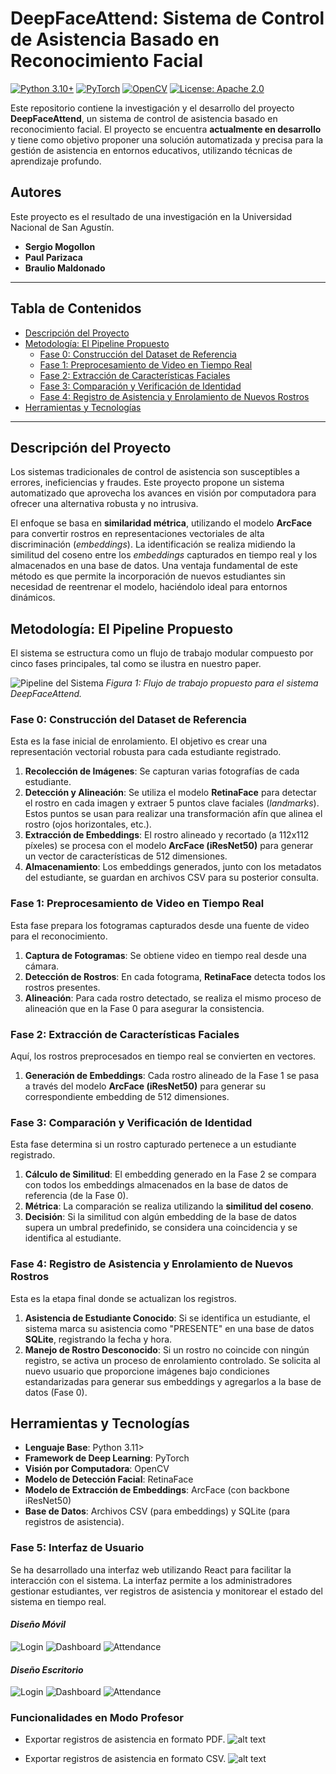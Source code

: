 # DeepFaceAttend: Sistema de Control de Asistencia Basado en Reconocimiento Facial

[![Python 3.10+](https://img.shields.io/badge/python-3.10+-blue.svg)](https://www.python.org/downloads/)
[![PyTorch](https://img.shields.io/badge/PyTorch-%23EE4C2C.svg?style=flat&logo=PyTorch&logoColor=white)](https://pytorch.org/)
[![OpenCV](https://img.shields.io/badge/OpenCV-5C3EE8?style=flat&logo=opencv&logoColor=white)](https://opencv.org/)
[![License: Apache 2.0](https://img.shields.io/badge/License-Apache_2.0-blue.svg)](https://opensource.org/licenses/Apache-2.0)

Este repositorio contiene la investigación y el desarrollo del proyecto **DeepFaceAttend**, un sistema de control de asistencia basado en reconocimiento facial. El proyecto se encuentra **actualmente en desarrollo** y tiene como objetivo proponer una solución automatizada y precisa para la gestión de asistencia en entornos educativos, utilizando técnicas de aprendizaje profundo.

## Autores

Este proyecto es el resultado de una investigación en la Universidad Nacional de San Agustín.

- **Sergio Mogollon**
- **Paul Parizaca**
- **Braulio Maldonado**

---

## Tabla de Contenidos

- [Descripción del Proyecto](#descripción-del-proyecto)
- [Metodología: El Pipeline Propuesto](#metodología-el-pipeline-propuesto)
  - [Fase 0: Construcción del Dataset de Referencia](#fase-0-construcción-del-dataset-de-referencia)
  - [Fase 1: Preprocesamiento de Video en Tiempo Real](#fase-1-preprocesamiento-de-video-en-tiempo-real)
  - [Fase 2: Extracción de Características Faciales](#fase-2-extracción-de-características-faciales)
  - [Fase 3: Comparación y Verificación de Identidad](#fase-3-comparación-y-verificación-de-identidad)
  - [Fase 4: Registro de Asistencia y Enrolamiento de Nuevos Rostros](#fase-4-registro-de-asistencia-y-enrolamiento-de-nuevos-rostros)
- [Herramientas y Tecnologías](#herramientas-y-tecnologías)

---

## Descripción del Proyecto

Los sistemas tradicionales de control de asistencia son susceptibles a errores, ineficiencias y fraudes. Este proyecto propone un sistema automatizado que aprovecha los avances en visión por computadora para ofrecer una alternativa robusta y no intrusiva.

El enfoque se basa en **similaridad métrica**, utilizando el modelo **ArcFace** para convertir rostros en representaciones vectoriales de alta discriminación (*embeddings*). La identificación se realiza midiendo la similitud del coseno entre los *embeddings* capturados en tiempo real y los almacenados en una base de datos. Una ventaja fundamental de este método es que permite la incorporación de nuevos estudiantes sin necesidad de reentrenar el modelo, haciéndolo ideal para entornos dinámicos.

## Metodología: El Pipeline Propuesto

El sistema se estructura como un flujo de trabajo modular compuesto por cinco fases principales, tal como se ilustra en nuestro paper.

![Pipeline del Sistema](img/PipelineTI.png)
*Figura 1: Flujo de trabajo propuesto para el sistema DeepFaceAttend.*

### Fase 0: Construcción del Dataset de Referencia

Esta es la fase inicial de enrolamiento. El objetivo es crear una representación vectorial robusta para cada estudiante registrado.

1. **Recolección de Imágenes**: Se capturan varias fotografías de cada estudiante.
2. **Detección y Alineación**: Se utiliza el modelo **RetinaFace** para detectar el rostro en cada imagen y extraer 5 puntos clave faciales (*landmarks*). Estos puntos se usan para realizar una transformación afín que alinea el rostro (ojos horizontales, etc.).
3. **Extracción de Embeddings**: El rostro alineado y recortado (a 112x112 píxeles) se procesa con el modelo **ArcFace (iResNet50)** para generar un vector de características de 512 dimensiones.
4. **Almacenamiento**: Los embeddings generados, junto con los metadatos del estudiante, se guardan en archivos CSV para su posterior consulta.

### Fase 1: Preprocesamiento de Video en Tiempo Real

Esta fase prepara los fotogramas capturados desde una fuente de video para el reconocimiento.

1. **Captura de Fotogramas**: Se obtiene video en tiempo real desde una cámara.
2. **Detección de Rostros**: En cada fotograma, **RetinaFace** detecta todos los rostros presentes.
3. **Alineación**: Para cada rostro detectado, se realiza el mismo proceso de alineación que en la Fase 0 para asegurar la consistencia.

### Fase 2: Extracción de Características Faciales

Aquí, los rostros preprocesados en tiempo real se convierten en vectores.

1. **Generación de Embeddings**: Cada rostro alineado de la Fase 1 se pasa a través del modelo **ArcFace (iResNet50)** para generar su correspondiente embedding de 512 dimensiones.

### Fase 3: Comparación y Verificación de Identidad

Esta fase determina si un rostro capturado pertenece a un estudiante registrado.

1. **Cálculo de Similitud**: El embedding generado en la Fase 2 se compara con todos los embeddings almacenados en la base de datos de referencia (de la Fase 0).
2. **Métrica**: La comparación se realiza utilizando la **similitud del coseno**.
3. **Decisión**: Si la similitud con algún embedding de la base de datos supera un umbral predefinido, se considera una coincidencia y se identifica al estudiante.

### Fase 4: Registro de Asistencia y Enrolamiento de Nuevos Rostros

Esta es la etapa final donde se actualizan los registros.

1. **Asistencia de Estudiante Conocido**: Si se identifica un estudiante, el sistema marca su asistencia como "PRESENTE" en una base de datos **SQLite**, registrando la fecha y hora.
2. **Manejo de Rostro Desconocido**: Si un rostro no coincide con ningún registro, se activa un proceso de enrolamiento controlado. Se solicita al nuevo usuario que proporcione imágenes bajo condiciones estandarizadas para generar sus embeddings y agregarlos a la base de datos (Fase 0).

## Herramientas y Tecnologías

- **Lenguaje Base**: Python 3.11>
- **Framework de Deep Learning**: PyTorch
- **Visión por Computadora**: OpenCV
- **Modelo de Detección Facial**: RetinaFace
- **Modelo de Extracción de Embeddings**: ArcFace (con backbone iResNet50)
- **Base de Datos**: Archivos CSV (para embeddings) y SQLite (para registros de asistencia).

### Fase 5: Interfaz de Usuario
Se ha desarrollado una interfaz web utilizando React para facilitar la interacción con el sistema. La interfaz permite a los administradores gestionar estudiantes, ver registros de asistencia y monitorear el estado del sistema en tiempo real.

#### ***Diseño Móvil***

![Login](img/mobile_login.png) ![Dashboard](img/mobile_dashboard.png) ![Attendance](img/mobile_attendance.png)

#### ***Diseño Escritorio***

![Login](img/desktop_login.png) 
![Dashboard](img/desktop_dashboard.png) 
![Attendance](img/desktop_attendance.png)

### Funcionalidades en Modo Profesor

- Exportar registros de asistencia en formato PDF.
![alt text](img/report_pdf.png)

- Exportar registros de asistencia en formato CSV.
![alt text](img/report_csv.png)